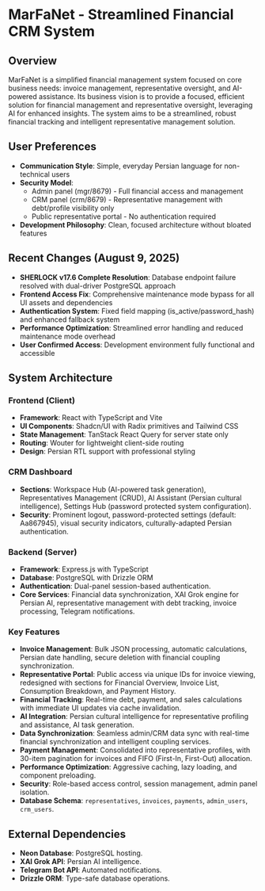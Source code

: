 # MarFaNet - Streamlined Financial CRM System

## Overview
MarFaNet is a simplified financial management system focused on core business needs: invoice management, representative oversight, and AI-powered assistance. Its business vision is to provide a focused, efficient solution for financial management and representative oversight, leveraging AI for enhanced insights. The system aims to be a streamlined, robust financial tracking and intelligent representative management solution.

## User Preferences
- **Communication Style**: Simple, everyday Persian language for non-technical users
- **Security Model**: 
  - Admin panel (mgr/8679) - Full financial access and management
  - CRM panel (crm/8679) - Representative management with debt/profile visibility only
  - Public representative portal - No authentication required
- **Development Philosophy**: Clean, focused architecture without bloated features

## Recent Changes (August 9, 2025)
- **SHERLOCK v17.6 Complete Resolution**: Database endpoint failure resolved with dual-driver PostgreSQL approach
- **Frontend Access Fix**: Comprehensive maintenance mode bypass for all UI assets and dependencies
- **Authentication System**: Fixed field mapping (is_active/password_hash) and enhanced fallback system
- **Performance Optimization**: Streamlined error handling and reduced maintenance mode overhead
- **User Confirmed Access**: Development environment fully functional and accessible

## System Architecture

### Frontend (Client)
- **Framework**: React with TypeScript and Vite
- **UI Components**: Shadcn/UI with Radix primitives and Tailwind CSS
- **State Management**: TanStack React Query for server state only
- **Routing**: Wouter for lightweight client-side routing
- **Design**: Persian RTL support with professional styling

### CRM Dashboard
- **Sections**: Workspace Hub (AI-powered task generation), Representatives Management (CRUD), AI Assistant (Persian cultural intelligence), Settings Hub (password protected system configuration).
- **Security**: Prominent logout, password-protected settings (default: Aa867945), visual security indicators, culturally-adapted Persian authentication.

### Backend (Server)
- **Framework**: Express.js with TypeScript
- **Database**: PostgreSQL with Drizzle ORM
- **Authentication**: Dual-panel session-based authentication.
- **Core Services**: Financial data synchronization, XAI Grok engine for Persian AI, representative management with debt tracking, invoice processing, Telegram notifications.

### Key Features
- **Invoice Management**: Bulk JSON processing, automatic calculations, Persian date handling, secure deletion with financial coupling synchronization.
- **Representative Portal**: Public access via unique IDs for invoice viewing, redesigned with sections for Financial Overview, Invoice List, Consumption Breakdown, and Payment History.
- **Financial Tracking**: Real-time debt, payment, and sales calculations with immediate UI updates via cache invalidation.
- **AI Integration**: Persian cultural intelligence for representative profiling and assistance, AI task generation.
- **Data Synchronization**: Seamless admin/CRM data sync with real-time financial synchronization and intelligent coupling services.
- **Payment Management**: Consolidated into representative profiles, with 30-item pagination for invoices and FIFO (First-In, First-Out) allocation.
- **Performance Optimization**: Aggressive caching, lazy loading, and component preloading.
- **Security**: Role-based access control, session management, admin panel isolation.
- **Database Schema**: `representatives`, `invoices`, `payments`, `admin_users`, `crm_users`.

## External Dependencies
- **Neon Database**: PostgreSQL hosting.
- **XAI Grok API**: Persian AI intelligence.
- **Telegram Bot API**: Automated notifications.
- **Drizzle ORM**: Type-safe database operations.